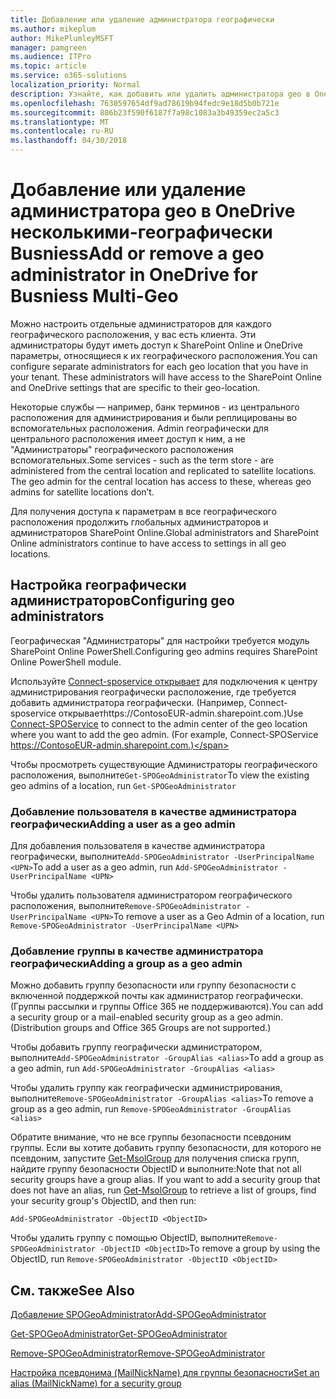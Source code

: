 ```yaml
---
title: Добавление или удаление администратора географически
ms.author: mikeplum
author: MikePlumleyMSFT
manager: pamgreen
ms.audience: ITPro
ms.topic: article
ms.service: o365-solutions
localization_priority: Normal
description: Узнайте, как добавить или удалить администратора geo в OneDrive для бизнеса Multi-географически.
ms.openlocfilehash: 7630597654df9ad78619b94fedc9e18d5b0b721e
ms.sourcegitcommit: 886b23f590f6187f7a98c1083a3b49359ec2a5c3
ms.translationtype: MT
ms.contentlocale: ru-RU
ms.lasthandoff: 04/30/2018
---
```

# <a name="add-or-remove-a-geo-administrator-in-onedrive-for-busniess-multi-geo"></a><span data-ttu-id="2c188-103">Добавление или удаление администратора geo в OneDrive несколькими-географически Busniess</span><span class="sxs-lookup"><span data-stu-id="2c188-103">Add or remove a geo administrator in OneDrive for Busniess Multi-Geo</span></span>

<span data-ttu-id="2c188-p101">Можно настроить отдельные администраторов для каждого географического расположения, у вас есть клиента. Эти администраторы будут иметь доступ к SharePoint Online и OneDrive параметры, относящиеся к их географического расположения.</span><span class="sxs-lookup"><span data-stu-id="2c188-p101">You can configure separate administrators for each geo location that you have in your tenant. These administrators will have access to the SharePoint Online and OneDrive settings that are specific to their geo-location.</span></span>

<span data-ttu-id="2c188-p102">Некоторые службы — например, банк терминов - из центрального расположения для администрирования и были реплицированы во вспомогательных расположения. Admin географически для центрального расположения имеет доступ к ним, а не "Администраторы" географического расположения вспомогательных.</span><span class="sxs-lookup"><span data-stu-id="2c188-p102">Some services - such as the term store - are administered from the central location and replicated to satellite locations. The geo admin for the central location has access to these, whereas geo admins for satellite locations don’t.</span></span>

<span data-ttu-id="2c188-108">Для получения доступа к параметрам в все географического расположения продолжить глобальных администраторов и администраторов SharePoint Online.</span><span class="sxs-lookup"><span data-stu-id="2c188-108">Global administrators and SharePoint Online administrators continue to have access to settings in all geo locations.</span></span>

## <a name="configuring-geo-administrators"></a><span data-ttu-id="2c188-109">Настройка географически администраторов</span><span class="sxs-lookup"><span data-stu-id="2c188-109">Configuring geo administrators</span></span>

<span data-ttu-id="2c188-110">Географическая "Администраторы" для настройки требуется модуль SharePoint Online PowerShell.</span><span class="sxs-lookup"><span data-stu-id="2c188-110">Configuring geo admins requires SharePoint Online PowerShell module.</span></span>

<span data-ttu-id="2c188-111">Используйте [Connect-sposervice открывает](https://docs.microsoft.com/powershell/module/sharepoint-online/Connect-SPOService) для подключения к центру администрирования географически расположение, где требуется добавить администратора географически. (Например, Connect-sposervice открываетhttps://ContosoEUR-admin.sharepoint.com.)</span><span class="sxs-lookup"><span data-stu-id="2c188-111">Use [Connect-SPOService](https://docs.microsoft.com/powershell/module/sharepoint-online/Connect-SPOService) to connect to the admin center of the geo location where you want to add the geo admin. (For example, Connect-SPOService  https://ContosoEUR-admin.sharepoint.com.)</span></span>

<span data-ttu-id="2c188-112">Чтобы просмотреть существующие Администраторы географического расположения, выполните`Get-SPOGeoAdministrator`</span><span class="sxs-lookup"><span data-stu-id="2c188-112">To view the existing geo admins of a location, run `Get-SPOGeoAdministrator`</span></span>

### <a name="adding-a-user-as-a-geo-admin"></a><span data-ttu-id="2c188-113">Добавление пользователя в качестве администратора географически</span><span class="sxs-lookup"><span data-stu-id="2c188-113">Adding a user as a geo admin</span></span>

<span data-ttu-id="2c188-114">Для добавления пользователя в качестве администратора географически, выполните`Add-SPOGeoAdministrator -UserPrincipalName <UPN>`</span><span class="sxs-lookup"><span data-stu-id="2c188-114">To add a user as a geo admin, run `Add-SPOGeoAdministrator -UserPrincipalName <UPN>`</span></span>

<span data-ttu-id="2c188-115">Чтобы удалить пользователя администратором географического расположения, выполните`Remove-SPOGeoAdministrator -UserPrincipalName <UPN>`</span><span class="sxs-lookup"><span data-stu-id="2c188-115">To remove a user as a Geo Admin of a location, run  `Remove-SPOGeoAdministrator -UserPrincipalName <UPN>`</span></span>

### <a name="adding-a-group-as-a-geo-admin"></a><span data-ttu-id="2c188-116">Добавление группы в качестве администратора географически</span><span class="sxs-lookup"><span data-stu-id="2c188-116">Adding a group as a geo admin</span></span>

<span data-ttu-id="2c188-117">Можно добавить группу безопасности или группу безопасности с включенной поддержкой почты как администратор географически. (Группы рассылки и группы Office 365 не поддерживаются).</span><span class="sxs-lookup"><span data-stu-id="2c188-117">You can add a security group or a mail-enabled security group as a geo admin. (Distribution groups and Office 365 Groups are not supported.)</span></span>

<span data-ttu-id="2c188-118">Чтобы добавить группу географически администратором, выполните`Add-SPOGeoAdministrator -GroupAlias <alias>`</span><span class="sxs-lookup"><span data-stu-id="2c188-118">To add a group as a geo admin, run `Add-SPOGeoAdministrator -GroupAlias <alias>`</span></span>

<span data-ttu-id="2c188-119">Чтобы удалить группу как географически администрирования, выполните`Remove-SPOGeoAdministrator -GroupAlias <alias>`</span><span class="sxs-lookup"><span data-stu-id="2c188-119">To remove a group as a geo admin, run `Remove-SPOGeoAdministrator -GroupAlias <alias>`</span></span>

<span data-ttu-id="2c188-p103">Обратите внимание, что не все группы безопасности псевдоним группы. Если вы хотите добавить группу безопасности, для которого не псевдоним, запустите [Get-MsolGroup](https://docs.microsoft.com/en-us/powershell/module/msonline/get-msolgroup) для получения списка групп, найдите группу безопасности ObjectID и выполните:</span><span class="sxs-lookup"><span data-stu-id="2c188-p103">Note that not all security groups have a group alias. If you want to add a security group that does not have an alias, run [Get-MsolGroup](https://docs.microsoft.com/en-us/powershell/module/msonline/get-msolgroup) to retrieve a list of groups, find your security group's ObjectID, and then run:</span></span>

`Add-SPOGeoAdministrator -ObjectID <ObjectID>`

<span data-ttu-id="2c188-122">Чтобы удалить группу с помощью ObjectID, выполните`Remove-SPOGeoAdministrator -ObjectID <ObjectID>`</span><span class="sxs-lookup"><span data-stu-id="2c188-122">To remove a group by using the ObjectID, run `Remove-SPOGeoAdministrator -ObjectID <ObjectID>`</span></span>

## <a name="see-also"></a><span data-ttu-id="2c188-123">См. также</span><span class="sxs-lookup"><span data-stu-id="2c188-123">See Also</span></span>

[<span data-ttu-id="2c188-124">Добавление SPOGeoAdministrator</span><span class="sxs-lookup"><span data-stu-id="2c188-124">Add-SPOGeoAdministrator</span></span>](https://docs.microsoft.com/powershell/module/sharepoint-online/add-spogeoadministrator)

[<span data-ttu-id="2c188-125">Get-SPOGeoAdministrator</span><span class="sxs-lookup"><span data-stu-id="2c188-125">Get-SPOGeoAdministrator</span></span>](https://docs.microsoft.com/powershell/module/sharepoint-online/get-spogeoadministrator)

[<span data-ttu-id="2c188-126">Remove-SPOGeoAdministrator</span><span class="sxs-lookup"><span data-stu-id="2c188-126">Remove-SPOGeoAdministrator</span></span>](https://docs.microsoft.com/powershell/module/sharepoint-online/remove-spogeoadministrator)

[<span data-ttu-id="2c188-127">Настройка псевдонима (MailNickName) для группы безопасности</span><span class="sxs-lookup"><span data-stu-id="2c188-127">Set an alias (MailNickName) for a security group</span></span>](https://docs.microsoft.com/en-us/powershell/module/azuread/set-azureadgroup)